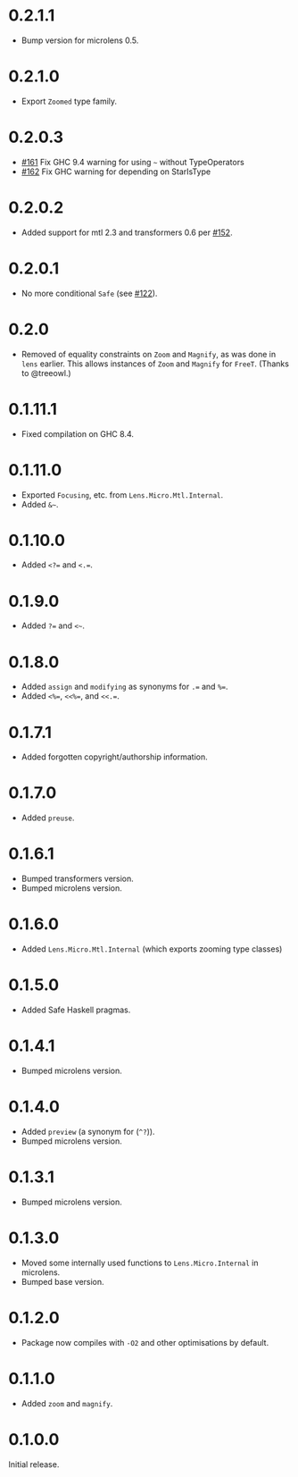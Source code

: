 # 0.2.1.1

* Bump version for microlens 0.5.

# 0.2.1.0

* Export `Zoomed` type family.

# 0.2.0.3

* [#161](https://github.com/stevenfontanella/microlens/pull/161) Fix GHC 9.4 warning for using `~` without TypeOperators
* [#162](https://github.com/stevenfontanella/microlens/pull/162) Fix GHC warning for depending on StarIsType

# 0.2.0.2

* Added support for mtl 2.3 and transformers 0.6 per [#152](https://github.com/stevenfontanella/microlens/issues/152).

# 0.2.0.1

* No more conditional `Safe` (see [#122](https://github.com/monadfix/microlens/issues/122)).

# 0.2.0

* Removed of equality constraints on `Zoom` and `Magnify`, as was done in `lens` earlier. This allows instances of `Zoom` and `Magnify` for `FreeT`. (Thanks to @treeowl.)

# 0.1.11.1

* Fixed compilation on GHC 8.4.

# 0.1.11.0

* Exported `Focusing`, etc. from `Lens.Micro.Mtl.Internal`.
* Added `&~`.

# 0.1.10.0

* Added `<?=` and `<.=`.

# 0.1.9.0

* Added `?=` and `<~`.

# 0.1.8.0

* Added `assign` and `modifying` as synonyms for `.=` and `%=`.
* Added `<%=`, `<<%=`, and `<<.=`.

# 0.1.7.1

* Added forgotten copyright/authorship information.

# 0.1.7.0

* Added `preuse`.

# 0.1.6.1

* Bumped transformers version.
* Bumped microlens version.

# 0.1.6.0

* Added `Lens.Micro.Mtl.Internal` (which exports zooming type classes)

# 0.1.5.0

* Added Safe Haskell pragmas.

# 0.1.4.1

* Bumped microlens version.

# 0.1.4.0

* Added `preview` (a synonym for (`^?`)).
* Bumped microlens version.

# 0.1.3.1

* Bumped microlens version.

# 0.1.3.0

* Moved some internally used functions to `Lens.Micro.Internal` in microlens.
* Bumped base version.

# 0.1.2.0

* Package now compiles with `-O2` and other optimisations by default.

# 0.1.1.0

* Added `zoom` and `magnify`.

# 0.1.0.0

Initial release.
